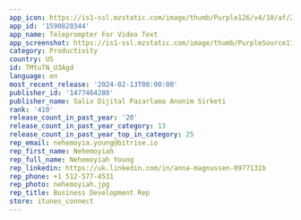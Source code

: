 ```yaml
---
app_icon: https://is1-ssl.mzstatic.com/image/thumb/Purple126/v4/10/af/2a/10af2a21-3e39-797b-68d7-1c8b00e3639a/AppIcon-0-0-1x_U007emarketing-0-7-0-85-220.png/1024x1024bb.png
app_id: '1590820344'
app_name: Teleprompter For Video Text
app_screenshot: https://is1-ssl.mzstatic.com/image/thumb/PurpleSource116/v4/b6/bd/46/b6bd46c2-55d9-c100-34ad-06e9a11a8ead/f09444f3-fc7c-4484-83f9-569a62c03a20_6.5-cut1.jpg/1242x2688bb.png
category: Productivity
country: US
id: TMtuTN_U3Agd
language: en
most_recent_release: '2024-02-13T00:00:00'
publisher_id: '1477464288'
publisher_name: Salix Dijital Pazarlama Anonim Sirketi
rank: '410'
release_count_in_past_year: '20'
release_count_in_past_year_category: 13
release_count_in_past_year_top_in_category: 25
rep_email: nehemoyia.young@bitrise.io
rep_first_name: Nehemoyiah
rep_full_name: Nehemoyiah Young
rep_linkedin: https://uk.linkedin.com/in/anna-magnussen-0977131b
rep_phone: +1 512-577-4531
rep_photo: nehemoyiah.jpg
rep_title: Business Development Rep
store: itunes_connect
---
```

